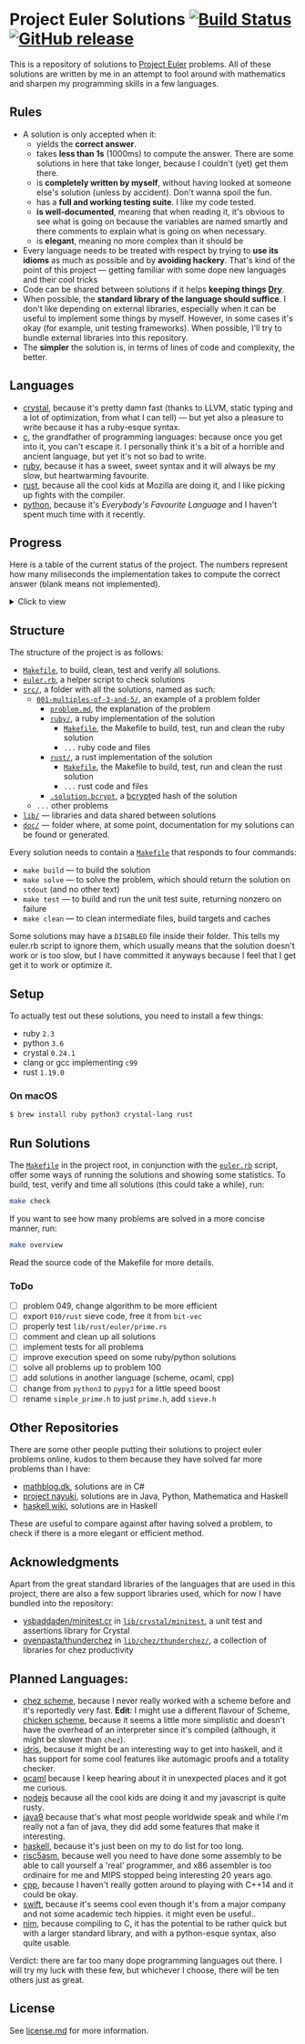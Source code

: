 # Project Euler Solutions [![Build Status](https://travis-ci.org/xfbs/euler.svg?branch=master)](https://travis-ci.org/xfbs/euler) [![GitHub release](https://img.shields.io/github/tag/xfbs/euler.svg)]()

This is a repository of solutions to [Project Euler](https://projecteuler.net/)
problems. All of these solutions are written by me in an attempt to fool around
with mathematics and sharpen my programming skills in a few languages.

## Rules

  - A solution is only accepted when it:
      - yields the **correct answer**.
      - takes **less than 1s** (1000ms) to compute the answer. There are some
        solutions in here that take longer, because I couldn't (yet) get them
        there.
      - is **completely written by myself**, without having looked at someone
        else's solution (unless by accident). Don't wanna spoil the fun.
      - has a **full and working testing suite**. I like my code tested.
      - **is well-documented**, meaning that when reading it, it's obvious to
        see what is going on because the variables are named smartly and there
        comments to explain what is going on when necessary.
      - is **elegant**, meaning no more complex than it should be
  - Every language needs to be treated with respect by trying to **use its
    idioms** as much as possible and by **avoiding hackery**. That's kind of the
    point of this project — getting familiar with some dope new languages and
    their cool tricks
  - Code can be shared between solutions if it helps **keeping things 
    [Dry](http://wiki.c2.com/?DontRepeatYourself)**.
  - When possible, the **standard library of the language should suffice**. I
    don't like depending on external libraries, especially when it can be useful
    to implement some things by myself. However, in some cases it's okay (for 
    example, unit testing frameworks). When possible, I'll try to bundle
    external libraries into this repository.
  - The **simpler** the solution is, in terms of lines of code and complexity,
    the better.

## Languages

  - [crystal](https://crystal-lang.org/), because it's pretty damn fast (thanks
    to LLVM, static typing and a lot of optimization, from what I can tell) — 
    but yet also a pleasure to write because it has a ruby-esque syntax.
  - [c](https://en.wikipedia.org/wiki/C_(programming_language)), the grandfather
    of programming languages: because once you get into it, you can't escape it.
    I personally think it's a bit of a horrible and ancient language, but yet
    it's not so bad to write.
  - [ruby](https://www.ruby-lang.org), because it has a sweet, sweet syntax and
    it will always be my slow, but heartwarming favourite.
  - [rust](https://rust-lang.org), because all the cool kids at Mozilla are
    doing it, and I like picking up fights with the compiler.
  - [python](https://python.org), because it's *Everybody's Favourite Language*
    and I haven't spent much time with it recently.

## Progress

Here is a table of the current status of the project. The numbers represent how
many miliseconds the implementation takes to compute the correct answer (blank
means not implemented). 

<details>
  <summary>Click to view</summary>

| problem | crystal | ruby |   c | rust | python | *avg* |
| ------: | ------- | ---- | --- | ---- | ------ | ----- |
| [`001`](https://projecteuler.net/problem=001) | 16ms | 68ms | 10ms | 16ms | 54ms | 32ms |
| [`002`](https://projecteuler.net/problem=002) | 16ms | 86ms | 14ms | 14ms | 62ms | 38ms |
| [`003`](https://projecteuler.net/problem=003) | 26ms | 100ms | 14ms | 18ms | 76ms | 46ms |
| [`004`](https://projecteuler.net/problem=004) | 74ms | 104ms | 12ms | 26ms | 56ms | 54ms |
| [`005`](https://projecteuler.net/problem=005) | 16ms | 66ms | 10ms | 14ms | 48ms | 30ms |
| [`006`](https://projecteuler.net/problem=006) | 14ms | 68ms | 10ms | 14ms | 48ms | 30ms |
| [`007`](https://projecteuler.net/problem=007) | 30ms | 150ms | 16ms | 24ms | 188ms | 81ms |
| [`008`](https://projecteuler.net/problem=008) | 16ms | 66ms | 12ms | 12ms | 46ms | 30ms |
| [`009`](https://projecteuler.net/problem=009) | 16ms | 66ms | 14ms | 14ms | 80ms | 38ms |
| [`010`](https://projecteuler.net/problem=010) | 140ms | 344ms | 262ms | 28ms | 496ms | 254ms |
| [`011`](https://projecteuler.net/problem=011) | 18ms | 66ms | 12ms | 14ms | 54ms | 32ms |
| [`012`](https://projecteuler.net/problem=012) | 72ms | 666ms | 38ms | 42ms | 1042ms | 372ms |
| [`013`](https://projecteuler.net/problem=013) | 18ms | 66ms | 12ms | 14ms | 48ms | 31ms |
| [`014`](https://projecteuler.net/problem=014) | 524ms | 1352ms | 34ms | 34ms | 2036ms | 796ms |
| [`015`](https://projecteuler.net/problem=015) | 20ms | 64ms | 14ms | 14ms | 46ms | 31ms |
| [`016`](https://projecteuler.net/problem=016) | 20ms | 70ms | 14ms | 16ms | 48ms | 33ms |
| [`017`](https://projecteuler.net/problem=017) | 50ms | 110ms | 12ms | 16ms | 56ms | 48ms |
| [`018`](https://projecteuler.net/problem=018) | 20ms | 72ms | 12ms | 14ms | 54ms | 34ms |
| [`019`](https://projecteuler.net/problem=019) | 16ms | 70ms | 12ms | 14ms |      | 28ms |
| [`020`](https://projecteuler.net/problem=020) | 20ms | 64ms | 12ms | 12ms | 46ms | 30ms |
| [`021`](https://projecteuler.net/problem=021) | 78ms | 448ms | 18ms | 28ms | 174ms | 149ms |
| [`022`](https://projecteuler.net/problem=022) | 38ms | 86ms | 18ms | 14ms | 68ms | 44ms |
| [`023`](https://projecteuler.net/problem=023) | 588ms | 2336ms | 52ms | 60ms |      | 759ms |
| [`024`](https://projecteuler.net/problem=024) | 16ms | 62ms | 12ms | 18ms |      | 27ms |
| [`025`](https://projecteuler.net/problem=025) | 16ms | 64ms | 10ms | 20ms | 50ms | 32ms |
| [`026`](https://projecteuler.net/problem=026) | 48ms | 134ms |      |      |      | 91ms |
| [`027`](https://projecteuler.net/problem=027) | 216ms | 918ms | 70ms |      |      | 401ms |
| [`028`](https://projecteuler.net/problem=028) | 20ms | 66ms | 12ms | 14ms | 46ms | 31ms |
| [`029`](https://projecteuler.net/problem=029) | 144ms | 82ms | 10ms | 14ms | 58ms | 61ms |
| [`030`](https://projecteuler.net/problem=030) | 30ms | 96ms | 16ms |      | 80ms | 55ms |
| [`031`](https://projecteuler.net/problem=031) | 42ms | 102ms | 14ms | 16ms | 114ms | 57ms |
| [`032`](https://projecteuler.net/problem=032) | 324ms | 1372ms | 144ms |      |      | 613ms |
| [`033`](https://projecteuler.net/problem=033) | 16ms | 68ms | 12ms |      |      | 32ms |
| [`034`](https://projecteuler.net/problem=034) | 64ms | 156ms | 44ms | 54ms |      | 79ms |
| [`035`](https://projecteuler.net/problem=035) | 614ms | 3624ms | 142ms | 172ms |      | 1138ms |
| [`036`](https://projecteuler.net/problem=036) | 18ms | 68ms | 38ms |      |      | 41ms |
| [`037`](https://projecteuler.net/problem=037) | 164ms |      | 90ms |      |      | 127ms |
| [`038`](https://projecteuler.net/problem=038) | 78ms | 164ms | 14ms | 20ms |      | 69ms |
| [`039`](https://projecteuler.net/problem=039) | 18ms | 96ms | 12ms | 16ms |      | 35ms |
| [`040`](https://projecteuler.net/problem=040) | 20ms | 68ms | 10ms | 16ms | 48ms | 32ms |
| [`041`](https://projecteuler.net/problem=041) | 490ms |      | 116ms |      |      | 303ms |
| [`042`](https://projecteuler.net/problem=042) | 26ms | 74ms |      |      |      | 50ms |
| [`043`](https://projecteuler.net/problem=043) | 18ms | 66ms | 12ms |      |      | 32ms |
| [`044`](https://projecteuler.net/problem=044) | 94ms | 616ms | 34ms |      |      | 248ms |
| [`045`](https://projecteuler.net/problem=045) | 18ms | 108ms | 10ms | 18ms | 136ms | 58ms |
| [`046`](https://projecteuler.net/problem=046) | 36ms | 260ms | 20ms |      |      | 105ms |
| [`047`](https://projecteuler.net/problem=047) | 70ms | 438ms | 36ms |      |      | 181ms |
| [`048`](https://projecteuler.net/problem=048) | 68ms | 80ms | 18ms | 38ms | 54ms | 51ms |
| [`049`](https://projecteuler.net/problem=049) | 222ms | 942ms | 204ms |      |      | 456ms |
| [`050`](https://projecteuler.net/problem=050) | 14ms | 64ms | 12ms | 150ms |      | 60ms |
| [`052`](https://projecteuler.net/problem=052) | 118ms | 262ms | 24ms |      |      | 134ms |
| *min* | 14ms | 62ms | 10ms | 12ms | 46ms | 10ms |
| *max* | 614ms | 3624ms | 262ms | 172ms | 2036ms | 3624ms |
| *average* | 95ms | 339ms | 36ms | 28ms | 186ms | 138ms |
| *mean* | 30ms | 86ms | 14ms | 16ms | 56ms | ms |
| *count* | 51 | 49 | 49 | 36 | 29 | 214 |

</details>

## Structure

The structure of the project is as follows:
  - [`Makefile`](Makefile), to build, clean, test and verify all solutions.
  - [`euler.rb`](euler.rb), a helper script to check solutions
  - [`src/`](src/), a folder with all the solutions, named as such:
      - [`001-multiples-of-3-and-5/`](src/001-multiples-of-3-and-5), an example 
        of a problem folder
          - [`problem.md`](src/001-multiples-of-3-and-5/problem.md), the
            explanation of the problem
          - [`ruby/`](src/001-multiples-of-3-and-5/ruby/), a ruby implementation
            of the solution
              - [`Makefile`](src/001-multiples-of-3-and-5/ruby/Makefile), the
                Makefile to build, test, run and clean the ruby solution
              - `...` ruby code and files
          - [`rust/`](src/001-multiples-of-3-and-5/rust), a rust implementation of the solution
              - [`Makefile`](src/001-multiples-of-3-and-5/rust/Makefile), the
                Makefile to build, test, run and clean the rust solution
              - `...` rust code and files
          - [`.solution.bcrypt`](src/001-multiples-of-3-and-5/.solution.bcrypt),
            a [bcrypt](https://en.wikipedia.org/wiki/Bcrypt)ed hash of the
            solution
      - `...` other problems
  - [`lib/`](lib/) — libraries and data shared between solutions
  - [`doc/`](doc/) — folder where, at some point, documentation for my solutions
    can be found or generated.

Every solution needs to contain a
[`Makefile`](src/001-multiples-of-3-and-5/ruby/Makefile) that responds to four
commands:
  - `make build` — to build the solution
  - `make solve` — to solve the problem, which should return the solution on
    `stdout` (and no other text)
  - `make test` — to build and run the unit test suite, returning nonzero on
    failure
  - `make clean` — to clean intermediate files, build targets and caches

Some solutions may have a `DISABLED` file inside their folder. This tells my
euler.rb script to ignore them, which usually means that the solution doesn't
work or is too slow, but I have committed it anyways because I feel that I get
get it to work or optimize it.

## Setup

To actually test out these solutions, you need to install a few things: 

  - ruby `2.3`
  - python `3.6`
  - crystal `0.24.1`
  - clang or gcc implementing `c99`
  - rust `1.19.0`

### On macOS

```bash
$ brew install ruby python3 crystal-lang rust
```

## Run Solutions

The [`Makefile`](Makefile) in the project root, in conjunction with the 
[`euler.rb`](euler.rb) script, offer some ways of running the solutions and
showing some statistics. To build, test, verify and time all solutions (this
could take a while), run:

```bash
make check
```

If you want to see how many problems are solved in a more concise manner, run:

```bash
make overview
```

Read the source code of the Makefile for more details.

### ToDo

  - [ ] problem 049, change algorithm to be more efficient
  - [ ] export `010/rust` sieve code, free it from `bit-vec`
  - [ ] properly test `lib/rust/euler/prime.rs`
  - [ ] comment and clean up all solutions
  - [ ] implement tests for all problems
  - [ ] improve execution speed on some ruby/python solutions
  - [ ] solve all problems up to problem 100
  - [ ] add solutions in another language (scheme, ocaml, cpp)
  - [ ] change from `python3` to `pypy3` for a little speed boost
  - [ ] rename `simple_prime.h` to just `prime.h`, add `sieve.h`

## Other Repositories

There are some other people putting their solutions to project euler problems
online, kudos to them because they have solved far more problems than I have:

  - [mathblog.dk](http://www.mathblog.dk/project-euler-solutions/), solutions
    are in C#
  - [project nayuki](https://www.nayuki.io/page/project-euler-solutions),
    solutions are in Java, Python, Mathematica and Haskell
  - [haskell wiki](https://wiki.haskell.org/Euler_problems), solutions are in
    Haskell

These are useful to compare against after having solved a problem, to check if
there is a more elegant or efficient method.

## Acknowledgments

Apart from the great standard libraries of the languages that are used in this
project, there are also a few support libraries used, which for now I have
bundled into the repository:

  - [ysbaddaden/minitest.cr](https://github.com/ysbaddaden/minitest.cr) in
    [`lib/crystal/minitest`](lib/crystal/minitest/), a unit test and assertions
    library for Crystal
  - [ovenpasta/thunderchez](https://github.com/ovenpasta/thunderchez) in
    [`lib/chez/thunderchez/`](lib/chez/thunderchez/), a collection of libraries
    for chez productivity

## Planned Languages:

  - [chez scheme](https://github.com/cisco/ChezScheme), because I never really
    worked with a scheme before and it's reportedly very fast. **Edit**: I might
    use a different flavour of Scheme, [chicken scheme](http://call-cc.org),
    because it seems a little more simplistic and doesn't have the overhead of
    an interpreter since it's compiled (although, it might be slower than
    `chez`).
  - [idris](https://www.idris-lang.org), because it might be an interesting way
    to get into haskell, and it has support for some cool features like
    automagic proofs and a totality checker.
  - [ocaml](https://github.com/ocaml/ocaml) because I keep hearing about it in
    unexpected places and it got me curious.
  - [nodejs](https://github.com/nodejs/node) because all the cool kids are doing
    it and my javascript is quite rusty.
  - [java9](https://www.oracle.com/java/java9.html) because that's what most
    people worldwide speak and while I'm really not a fan of java, they did add
    some features that make it interesting.
  - [haskell](https://www.haskell.org), because it's just been on my to do list
    for too long.
  - [risc5asm](https://rv8.io), because well you need to have done some assembly
    to be able to call yourself a 'real' programmer, and x86 assembler is too
    ordinaire for me and MIPS stopped being interesting 20 years ago.
  - [cpp](http://clang.org), because I haven't really gotten around to playing
    with C++14 and it could be okay.
  - [swift](https://github.com/apple/swift), because it's seems cool even though
    it's from a major company and not some academic tech hippies. it might even
    be useful..
  - [nim](https://nim-lang.org), because compiling to C, it has the potential to
    be rather quick but with a larger standard library, and with a python-esque
    syntax, also quite usable.

Verdict: there are far too many dope programming languages out there. I will try
my luck with these few, but whichever I choose, there will be ten others just as
great.

## License

See [license.md](license.md) for more information. 
